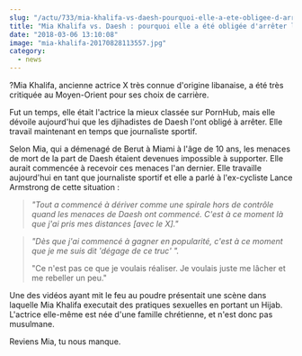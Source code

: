```yaml
--- 
slug: "/actu/733/mia-khalifa-vs-daesh-pourquoi-elle-a-ete-obligee-d-arreter-le-x"
title: "Mia Khalifa vs. Daesh : pourquoi elle a été obligée d'arrêter le X"
date: "2018-03-06 13:10:08"
image: "mia-khalifa-20170828113557.jpg"
category:
  - news
---
```

<p>?Mia Khalifa, ancienne actrice X très connue d'origine libanaise, a été très critiquée au Moyen-Orient pour ses choix de carrière.</p>

<p>Fut un temps, elle était l'actrice la mieux classée sur PornHub, mais elle dévoile aujourd'hui que les djihadistes de Daesh l'ont obligé à arrêter. Elle travail maintenant en temps que journaliste sportif.</p>

<p>Selon Mia, qui a démenagé de Berut à Miami à l'âge de 10 ans, les menaces de mort de la part de Daesh étaient devenues impossible à supporter. Elle aurait commencée à recevoir ces menaces l'an dernier. Elle travaille aujourd'hui en tant que journaliste sportif et elle a parlé à l'ex-cycliste Lance Armstrong de cette situation :</p>

<blockquote>
<p><em>"Tout a commencé à dériver comme une spirale hors de contrôle quand les menaces de Daesh ont commencé. C'est à ce moment là que j'ai pris mes distances [avec le X]."</em></p>
</blockquote>

<blockquote>
<p><em>"Dès que j'ai commencé à gagner en popularité, c'est à ce moment que je me suis dit 'dégage de ce truc' ".</em> </p>

<p>"Ce n'est pas ce que je voulais réaliser. Je voulais juste me lâcher et me rebeller un peu."</p>
</blockquote>

<p>Une des vidéos ayant mit le feu au poudre présentait une scène dans laquelle Mia Khalifa executait des pratiques sexuelles en portant un Hijab. L'actrice elle-même est née d'une famille chrétienne, et n'est donc pas musulmane.</p>

<p>Reviens Mia, tu nous manque.</p>